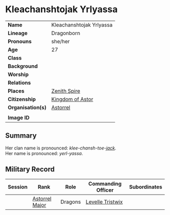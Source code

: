 # Kleachanshtojak Yrlyassa

|||
| --- | --- |
| **Name** | Kleachanshtojak Yrlyassa | character.4
| **Lineage** | Dragonborn |
| **Pronouns** | she/her |
| **Age** | 27 |
| **Class** | |
| **Background** | |
| **Worship** | |
| **Relations** | |
| **Places** | [Zenith Spire](../places/buildings/government/zenith-spire.md) |
| **Citizenship** | [Kingdom of Astor](../civilisations/kingdom-of-astor/kingdom-of-astor.md) |
| **Organisation(s)** | [Astorrel](../organisations/government/astorrel/astorrel.md) |
|||
| **Image ID** | |

## Summary

Her clan name is pronounced: *klee-chansh-toe-[jack](../players/jack.md)*.  
Her name is pronounced: *yerl-yassa*.

## Military Record

| Session | Rank | Role | Commanding Officer | Subordinates |
|:---:| --- | --- | --- | --- |
|| [Astorrel Major](../organisations/government/astorrel/ranks/astorrel-major.md) | Dragons | [Levelle Tristwix](levelle-tristwix.md) ||
